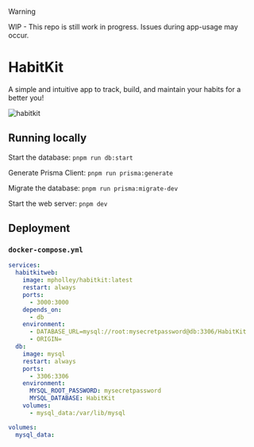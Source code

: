 > [!WARNING]  
> WIP - This repo is still work in progress. Issues during app-usage may occur.

# HabitKit

A simple and intuitive app to track, build, and maintain your habits for a better you!

![habitkit](https://github.com/user-attachments/assets/e4a30e41-c3ef-4c49-9214-1ef533fe2f9a)

## Running locally

Start the database:
`pnpm run db:start`

Generate Prisma Client:
`pnpm run prisma:generate`

Migrate the database:
`pnpm run prisma:migrate-dev`

Start the web server:
`pnpm dev`

## Deployment

### `docker-compose.yml`

```yml
services:
  habitkitweb:
    image: mpholley/habitkit:latest
    restart: always
    ports:
      - 3000:3000
    depends_on:
      - db
    environment:
      - DATABASE_URL=mysql://root:mysecretpassword@db:3306/HabitKit
      - ORIGIN=
  db:
    image: mysql
    restart: always
    ports:
      - 3306:3306
    environment:
      MYSQL_ROOT_PASSWORD: mysecretpassword
      MYSQL_DATABASE: HabitKit
    volumes:
      - mysql_data:/var/lib/mysql

volumes:
  mysql_data:
```
